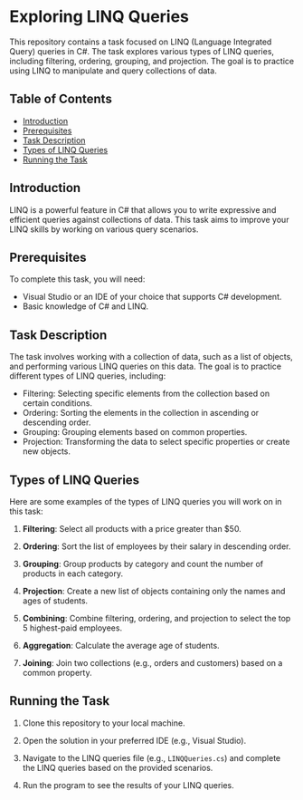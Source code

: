 # Exploring LINQ Queries

This repository contains a task focused on LINQ (Language Integrated Query) queries in C#. The task explores various types of LINQ queries, including filtering, ordering, grouping, and projection. The goal is to practice using LINQ to manipulate and query collections of data.

## Table of Contents
- [Introduction](#introduction)
- [Prerequisites](#prerequisites)
- [Task Description](#task-description)
- [Types of LINQ Queries](#types-of-linq-queries)
- [Running the Task](#running-the-task)

## Introduction

LINQ is a powerful feature in C# that allows you to write expressive and efficient queries against collections of data. This task aims to improve your LINQ skills by working on various query scenarios.

## Prerequisites

To complete this task, you will need:

- Visual Studio or an IDE of your choice that supports C# development.
- Basic knowledge of C# and LINQ.

## Task Description

The task involves working with a collection of data, such as a list of objects, and performing various LINQ queries on this data. The goal is to practice different types of LINQ queries, including:

- Filtering: Selecting specific elements from the collection based on certain conditions.
- Ordering: Sorting the elements in the collection in ascending or descending order.
- Grouping: Grouping elements based on common properties.
- Projection: Transforming the data to select specific properties or create new objects.

## Types of LINQ Queries

Here are some examples of the types of LINQ queries you will work on in this task:

1. **Filtering**: Select all products with a price greater than $50.

2. **Ordering**: Sort the list of employees by their salary in descending order.

3. **Grouping**: Group products by category and count the number of products in each category.

4. **Projection**: Create a new list of objects containing only the names and ages of students.

5. **Combining**: Combine filtering, ordering, and projection to select the top 5 highest-paid employees.

6. **Aggregation**: Calculate the average age of students.

7. **Joining**: Join two collections (e.g., orders and customers) based on a common property.

## Running the Task

1. Clone this repository to your local machine.

2. Open the solution in your preferred IDE (e.g., Visual Studio).

3. Navigate to the LINQ queries file (e.g., `LINQQueries.cs`) and complete the LINQ queries based on the provided scenarios.

4. Run the program to see the results of your LINQ queries.

